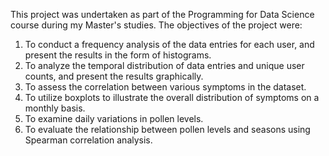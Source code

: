 This project was undertaken as part of the Programming for Data Science course during my Master's studies. The objectives of the project were:

1. To conduct a frequency analysis of the data entries for each user, and present the results in the form of histograms.
2. To analyze the temporal distribution of data entries and unique user counts, and present the results graphically.
3. To assess the correlation between various symptoms in the dataset.
4. To utilize boxplots to illustrate the overall distribution of symptoms on a monthly basis.
5. To examine daily variations in pollen levels.
6. To evaluate the relationship between pollen levels and seasons using Spearman correlation analysis.
